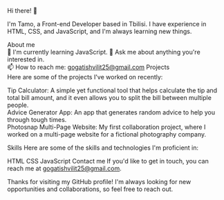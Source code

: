 Hi there! 👋

I'm Tamo, a Front-end Developer based in Tbilisi. I have experience in HTML, CSS, and JavaScript, and I'm always learning new things.

About me  
🌱 I'm currently learning JavaScript. 
💬 Ask me about anything you're interested in.  
📫 How to reach me: gogatishvilit25@gmail.com 
Projects  
Here are some of the projects I've worked on recently:  

Tip Calculator: A simple yet functional tool that helps calculate the tip and total bill amount, and it even allows you to split the bill between multiple people.  
Advice Generator App: An app that generates random advice to help you through tough times.  
Photosnap Multi-Page Website: My first collaboration project, where I worked on a multi-page website for a fictional photography company. 

Skills
Here are some of the skills and technologies I'm proficient in:

HTML
CSS
JavaScript
Contact me
If you'd like to get in touch, you can reach me at gogatishvilit25@gmail.com.

Thanks for visiting my GitHub profile! I'm always looking for new opportunities and collaborations, so feel free to reach out.
